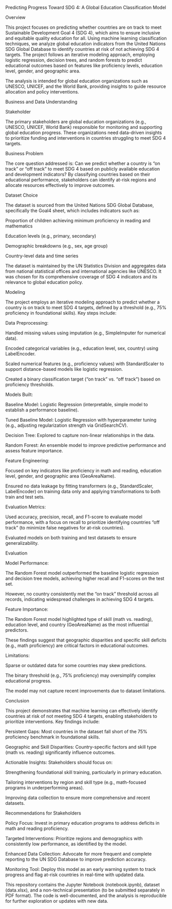 Predicting Progress Toward SDG 4: A Global Education Classification Model

Overview

This project focuses on predicting whether countries are on track to meet Sustainable Development Goal 4 (SDG 4), which aims to ensure inclusive and equitable quality education for all. Using machine learning classification techniques, we analyze global education indicators from the United Nations SDG Global Database to identify countries at risk of not achieving SDG 4 targets. The project follows an iterative modeling approach, employing logistic regression, decision trees, and random forests to predict educational outcomes based on features like proficiency levels, education level, gender, and geographic area.

The analysis is intended for global education organizations such as UNESCO, UNICEF, and the World Bank, providing insights to guide resource allocation and policy interventions.

Business and Data Understanding

Stakeholder

The primary stakeholders are global education organizations (e.g., UNESCO, UNICEF, World Bank) responsible for monitoring and supporting global education progress. These organizations need data-driven insights to prioritize funding and interventions in countries struggling to meet SDG 4 targets.

Business Problem

The core question addressed is:
Can we predict whether a country is “on track” or “off track” to meet SDG 4 based on publicly available education and development indicators?
By classifying countries based on their educational performance, stakeholders can identify at-risk regions and allocate resources effectively to improve outcomes.

Dataset Choice

The dataset is sourced from the United Nations SDG Global Database, specifically the Goal4 sheet, which includes indicators such as:





Proportion of children achieving minimum proficiency in reading and mathematics



Education levels (e.g., primary, secondary)



Demographic breakdowns (e.g., sex, age group)



Country-level data and time series

The dataset is maintained by the UN Statistics Division and aggregates data from national statistical offices and international agencies like UNESCO. It was chosen for its comprehensive coverage of SDG 4 indicators and its relevance to global education policy.

Modeling

The project employs an iterative modeling approach to predict whether a country is on track to meet SDG 4 targets, defined by a threshold (e.g., 75% proficiency in foundational skills). Key steps include:





Data Preprocessing:





Handled missing values using imputation (e.g., SimpleImputer for numerical data).



Encoded categorical variables (e.g., education level, sex, country) using LabelEncoder.



Scaled numerical features (e.g., proficiency values) with StandardScaler to support distance-based models like logistic regression.



Created a binary classification target (“on track” vs. “off track”) based on proficiency thresholds.



Models Built:





Baseline Model: Logistic Regression (interpretable, simple model to establish a performance baseline).



Tuned Baseline Model: Logistic Regression with hyperparameter tuning (e.g., adjusting regularization strength via GridSearchCV).



Decision Tree: Explored to capture non-linear relationships in the data.



Random Forest: An ensemble model to improve predictive performance and assess feature importance.



Feature Engineering:





Focused on key indicators like proficiency in math and reading, education level, gender, and geographic area (GeoAreaName).



Ensured no data leakage by fitting transformers (e.g., StandardScaler, LabelEncoder) on training data only and applying transformations to both train and test sets.



Evaluation Metrics:





Used accuracy, precision, recall, and F1-score to evaluate model performance, with a focus on recall to prioritize identifying countries “off track” (to minimize false negatives for at-risk countries).



Evaluated models on both training and test datasets to ensure generalizability.

Evaluation





Model Performance:





The Random Forest model outperformed the baseline logistic regression and decision tree models, achieving higher recall and F1-scores on the test set.



However, no country consistently met the “on track” threshold across all records, indicating widespread challenges in achieving SDG 4 targets.



Feature Importance:





The Random Forest model highlighted type of skill (math vs. reading), education level, and country (GeoAreaName) as the most influential predictors.



These findings suggest that geographic disparities and specific skill deficits (e.g., math proficiency) are critical factors in educational outcomes.



Limitations:





Sparse or outdated data for some countries may skew predictions.



The binary threshold (e.g., 75% proficiency) may oversimplify complex educational progress.



The model may not capture recent improvements due to dataset limitations.

Conclusion

This project demonstrates that machine learning can effectively identify countries at risk of not meeting SDG 4 targets, enabling stakeholders to prioritize interventions. Key findings include:





Persistent Gaps: Most countries in the dataset fall short of the 75% proficiency benchmark in foundational skills.



Geographic and Skill Disparities: Country-specific factors and skill type (math vs. reading) significantly influence outcomes.



Actionable Insights: Stakeholders should focus on:





Strengthening foundational skill training, particularly in primary education.



Tailoring interventions by region and skill type (e.g., math-focused programs in underperforming areas).



Improving data collection to ensure more comprehensive and recent datasets.

Recommendations for Stakeholders





Policy Focus: Invest in primary education programs to address deficits in math and reading proficiency.



Targeted Interventions: Prioritize regions and demographics with consistently low performance, as identified by the model.



Enhanced Data Collection: Advocate for more frequent and complete reporting to the UN SDG Database to improve prediction accuracy.



Monitoring Tool: Deploy this model as an early warning system to track progress and flag at-risk countries in real-time with updated data.

This repository contains the Jupyter Notebook (notebook.ipynb), dataset (data.xlsx), and a non-technical presentation (to be submitted separately in PDF format). The code is well-documented, and the analysis is reproducible for further exploration or updates with new data.
